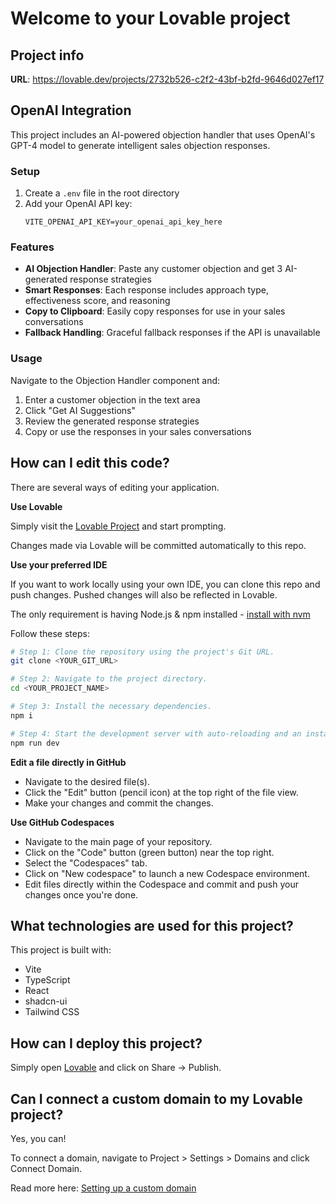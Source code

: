 # Welcome to your Lovable project

## Project info

**URL**: https://lovable.dev/projects/2732b526-c2f2-43bf-b2fd-9646d027ef17

## OpenAI Integration

This project includes an AI-powered objection handler that uses OpenAI's GPT-4 model to generate intelligent sales objection responses.

### Setup

1. Create a `.env` file in the root directory
2. Add your OpenAI API key:
   ```
   VITE_OPENAI_API_KEY=your_openai_api_key_here
   ```

### Features

- **AI Objection Handler**: Paste any customer objection and get 3 AI-generated response strategies
- **Smart Responses**: Each response includes approach type, effectiveness score, and reasoning
- **Copy to Clipboard**: Easily copy responses for use in your sales conversations
- **Fallback Handling**: Graceful fallback responses if the API is unavailable

### Usage

Navigate to the Objection Handler component and:
1. Enter a customer objection in the text area
2. Click "Get AI Suggestions"
3. Review the generated response strategies
4. Copy or use the responses in your sales conversations

## How can I edit this code?

There are several ways of editing your application.

**Use Lovable**

Simply visit the [Lovable Project](https://lovable.dev/projects/2732b526-c2f2-43bf-b2fd-9646d027ef17) and start prompting.

Changes made via Lovable will be committed automatically to this repo.

**Use your preferred IDE**

If you want to work locally using your own IDE, you can clone this repo and push changes. Pushed changes will also be reflected in Lovable.

The only requirement is having Node.js & npm installed - [install with nvm](https://github.com/nvm-sh/nvm#installing-and-updating)

Follow these steps:

```sh
# Step 1: Clone the repository using the project's Git URL.
git clone <YOUR_GIT_URL>

# Step 2: Navigate to the project directory.
cd <YOUR_PROJECT_NAME>

# Step 3: Install the necessary dependencies.
npm i

# Step 4: Start the development server with auto-reloading and an instant preview.
npm run dev
```

**Edit a file directly in GitHub**

- Navigate to the desired file(s).
- Click the "Edit" button (pencil icon) at the top right of the file view.
- Make your changes and commit the changes.

**Use GitHub Codespaces**

- Navigate to the main page of your repository.
- Click on the "Code" button (green button) near the top right.
- Select the "Codespaces" tab.
- Click on "New codespace" to launch a new Codespace environment.
- Edit files directly within the Codespace and commit and push your changes once you're done.

## What technologies are used for this project?

This project is built with:

- Vite
- TypeScript
- React
- shadcn-ui
- Tailwind CSS

## How can I deploy this project?

Simply open [Lovable](https://lovable.dev/projects/2732b526-c2f2-43bf-b2fd-9646d027ef17) and click on Share -> Publish.

## Can I connect a custom domain to my Lovable project?

Yes, you can!

To connect a domain, navigate to Project > Settings > Domains and click Connect Domain.

Read more here: [Setting up a custom domain](https://docs.lovable.dev/tips-tricks/custom-domain#step-by-step-guide)
